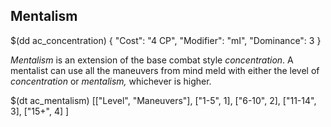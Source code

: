 ## Mentalism

$(dd ac_concentration)
{
   "Cost": "4 CP",
   "Modifier": "mI",
   "Dominance": 3
}


_Mentalism_ is an extension of the base combat style _concentration_.
A mentalist can use all the maneuvers from mind meld with either the level of
_concentration_ or _mentalism,_ whichever is higher.

$(dt ac_mentalism)
[["Level", "Maneuvers"],
["1-5", 1],
["6-10", 2],
["11-14", 3],
["15+", 4]
]
